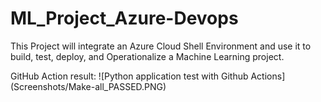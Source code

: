 # ML_Project_Azure-Devops
This Project will integrate an Azure Cloud Shell Environment and use it to build, test, deploy, and Operationalize a Machine Learning project.


GitHub Action result:
![Python application test with Github Actions] (Screenshots/Make-all_PASSED.PNG)